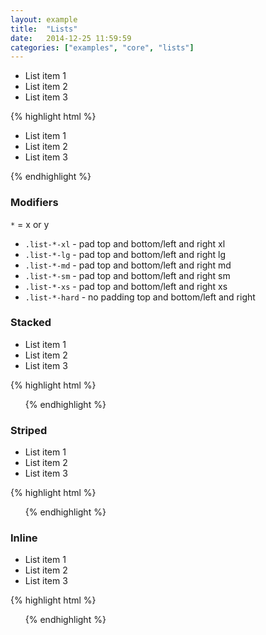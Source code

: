 ```yaml
---
layout: example
title:  "Lists"
date:   2014-12-25 11:59:59
categories: ["examples", "core", "lists"]
---
```


<div class="lt-example">
  <ul class="list">
    <li>List item 1</li>
    <li>List item 2</li>
    <li>List item 3</li>
  </ul>
</div>

<div class="lt-code">
{% highlight html %}
<ul class="list">
  <li>List item 1</li>
  <li>List item 2</li>
  <li>List item 3</li>
</ul>
{% endhighlight %}
</div>


### Modifiers
`*` = x or y

- `.list-*-xl` - pad top and bottom/left and right xl
- `.list-*-lg` - pad top and bottom/left and right lg
- `.list-*-md` - pad top and bottom/left and right md
- `.list-*-sm` - pad top and bottom/left and right sm
- `.list-*-xs` - pad top and bottom/left and right xs
- `.list-*-hard` - no padding top and bottom/left and right


### Stacked

<div class="lt-example">
  <ul class="list-stacked">
    <li>List item 1</li>
    <li>List item 2</li>
    <li>List item 3</li>
  </ul>
</div>

<div class="lt-code">
{% highlight html %}
<ul class="list-stacked">
{% endhighlight %}
</div>


### Striped

<div class="lt-example">
  <ul class="list-striped">
    <li>List item 1</li>
    <li>List item 2</li>
    <li>List item 3</li>
  </ul>
</div>

<div class="lt-code">
{% highlight html %}
<ul class="list-striped">
{% endhighlight %}
</div>


### Inline

<div class="lt-example">
  <ul class="list-inline">
    <li>List item 1</li>
    <li>List item 2</li>
    <li>List item 3</li>
  </ul>
</div>

<div class="lt-code">
{% highlight html %}
<ul class="list-inline">
{% endhighlight %}
</div>
